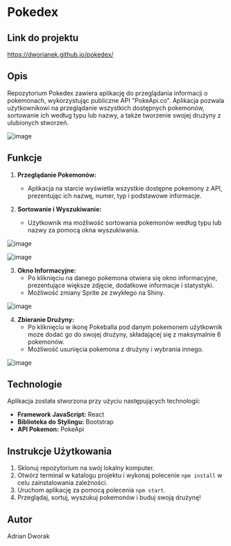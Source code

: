# Pokedex

## Link do projektu
https://dworianek.github.io/pokedex/

## Opis

Repozytorium Pokedex zawiera aplikację do przeglądania informacji o pokemonach, wykorzystując publiczne API "PokeApi.co". Aplikacja pozwala użytkownikowi na przeglądanie wszystkich dostępnych pokemonów, sortowanie ich według typu lub nazwy, a także tworzenie swojej drużyny z ulubionych stworzeń.

![image](https://github.com/Dworianek/pokedex/assets/45004601/1bc2ae7c-320a-495a-a232-1267445dba8b)


## Funkcje

1. **Przeglądanie Pokemonów:**
   - Aplikacja na starcie wyświetla wszystkie dostępne pokemony z API, prezentując ich nazwę, numer, typ i podstawowe informacje.

2. **Sortowanie i Wyszukiwanie:**
   - Użytkownik ma możliwość sortowania pokemonów według typu lub nazwy za pomocą okna wyszukiwania.

![image](https://github.com/Dworianek/pokedex/assets/45004601/4a59e9f6-707b-4460-a182-508f7395f0b6)

![image](https://github.com/Dworianek/pokedex/assets/45004601/5210609f-df62-42b7-8530-19558129306f)


3. **Okno Informacyjne:**
   - Po kliknięciu na danego pokemona otwiera się okno informacyjne, prezentujące większe zdjęcie, dodatkowe informacje i statystyki.
   - Możliwość zmiany Sprite ze zwykłego na Shiny.

![image](https://github.com/Dworianek/pokedex/assets/45004601/bff02838-073d-4adc-b5ae-6e7611f1b0df)


4. **Zbieranie Drużyny:**
   - Po kliknięciu w ikonę Pokeballa pod danym pokemonem użytkownik może dodać go do swojej drużyny, składającej się z maksymalnie 6 pokemonów.
   - Możliwość usunięcia pokemona z drużyny i wybrania innego.

![image](https://github.com/Dworianek/pokedex/assets/45004601/702a6e16-ceca-43a4-8beb-3a5b918d09b6)


## Technologie

Aplikacja została stworzona przy użyciu następujących technologii:

- **Framework JavaScript:** React
- **Biblioteka do Stylingu:** Bootstrap
- **API Pokemon:** PokeApi

## Instrukcje Użytkowania

1. Sklonuj repozytorium na swój lokalny komputer.
2. Otwórz terminal w katalogu projektu i wykonaj polecenie `npm install` w celu zainstalowania zależności.
3. Uruchom aplikację za pomocą polecenia `npm start`.
4. Przeglądaj, sortuj, wyszukuj pokemonów i buduj swoją drużynę!

## Autor
Adrian Dworak
